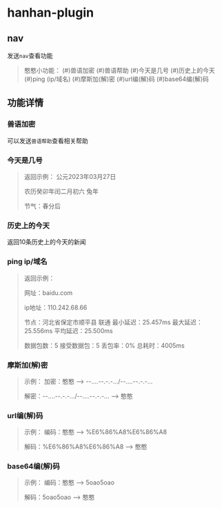 # hanhan-plugin
## nav

发送`nav`查看功能
> 憨憨小功能：
> (#)兽语加密
> (#)兽语帮助
> (#)今天是几号
> (#)历史上的今天
> (#)ping (ip/域名)
> (#)摩斯加(解)密
> (#)url编(解)码
> (#)base64编(解)码

## 功能详情
### 兽语加密
可以发送`兽语帮助`查看相关帮助
### 今天是几号
> 返回示例：
> 公元2023年03月27日
>
> 农历癸卯年闰二月初六
> 兔年
>
> 节气：春分后
### 历史上的今天
返回10条历史上的今天的新闻
### ping ip/域名
> 返回示例：
>
> 网址：baidu.com
>
> ip地址：110.242.68.66
>
> 节点：河北省保定市顺平县 联通
> 最小延迟：25.457ms
> 最大延迟：25.556ms
> 平均延迟：25.500ms
>
> 数据包数：5
> 接受数据包：5
> 丢包率：0%
> 总耗时：4005ms

### 摩斯加(解)密

> 示例：
> 加密：憨憨	-->	--....--.-.-.../--....--.-.-...
>
> 解密：--....--.-.-.../--....--.-.-...	-->	憨憨

### url编(解)码

> 示例：
> 编码：憨憨	-->	%E6%86%A8%E6%86%A8
>
> 解码：%E6%86%A8%E6%86%A8	-->	憨憨

### base64编(解)码

> 示例：
> 编码：憨憨	-->	5oao5oao
>
> 解码：5oao5oao	-->	憨憨
